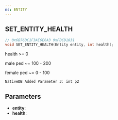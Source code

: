```yaml
---
ns: ENTITY
---
```

## SET_ENTITY_HEALTH

```c
// 0x6B76DC1F3AE6E6A3 0xFBCD1831
void SET_ENTITY_HEALTH(Entity entity, int health);
```

health >= 0

male ped ~= 100 - 200

female ped ~= 0 - 100

```
NativeDB Added Parameter 3: int p2
```

## Parameters
* **entity**: 
* **health**: 

